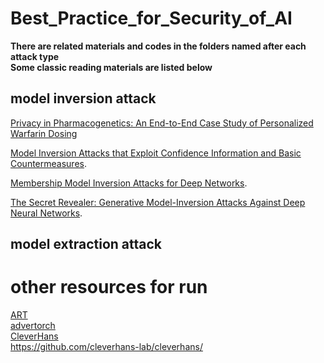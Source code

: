 # Best_Practice_for_Security_of_AI
**There are related materials and codes in the folders named after each attack type**  
**Some classic reading materials are listed below**
## model inversion attack
[Privacy in Pharmacogenetics: An End-to-End Case Study of Personalized Warfarin Dosing](https://www.usenix.org/system/files/conference/usenixsecurity14/sec14-paper-fredrikson-privacy.pdf)  

[Model Inversion Attacks that Exploit Confidence Information and Basic Countermeasures](https://www.cs.cmu.edu/~mfredrik/papers/fjr2015ccs.pdf). 

[Membership Model Inversion Attacks for Deep Networks](https://arxiv.org/abs/1910.04257). 

[The Secret Revealer: Generative Model-Inversion Attacks Against Deep Neural Networks](https://arxiv.org/abs/1911.07135). 

## model extraction attack
# other resources for run
[ART](https://github.com/Trusted-AI/adversarial-robustness-toolbox)  
[advertorch](https://github.com/BorealisAI/advertorch)  
[CleverHans](https://github.com/cleverhans-lab/cleverhans/)  
https://github.com/cleverhans-lab/cleverhans/
